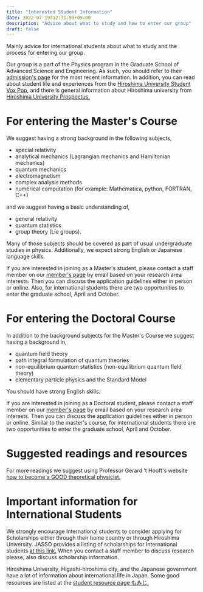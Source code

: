 ```yaml
---
title: "Interested Student Information"
date: 2022-07-19T12:31:59+09:00
description: "Advice about what to study and how to enter our group"
draft: false
---
```

<!--
NOTE:
Tilte is displayed as Topic title in Home page and Listing page.
Description is displayed as Short summary in Home page.
This area up to !--more-- is displayed as Summary in listing pages linked from sidebar items.
-->
Mainly advice for international students about what to study and the process for entering our group.
<!--more-->
Our group is a part of the Physics program in the Graduate School of Advanced Science and Engineering.
As such, you should refer to their [admission's page](https://www.hiroshima-u.ac.jp/en/adse/admission) for the most recent information.
In addition, you can read about student life and experiences from the [Hiroshima University Student Vox Pop](https://www.hiroshima-u.ac.jp/en/explore_hu/namanokoe), and there is general information about Hiroshima university from [Hiroshima University Prospectus.](https://www.hiroshima-u.ac.jp/en/koho_press/daigakuannai)

# For entering the Master's Course
We suggest having a strong background in the following subjects,
- special relativity
- analytical mechanics (Lagrangian mechanics and Hamiltonian mechanics)
- quantum mechanics
- electromagnetism
- complex analysis methods
- numerical computation (for example: Mathematica, python, FORTRAN, C++)

and we suggest having a basic understanding of,
- general relativity
- quantum statistics
- group theory (Lie groups).

Many of those subjects should be covered as part of usual undergraduate studies in physics.
Additionally, we expect strong English or Japanese language skills.

If you are interested in joining as a Master's student, please contact a staff member on our [member's page](members/) by email based on your research area interests.
Then you can discuss the application guidelines either in person or online.
Also, for international students there are two opportunities to enter the graduate school, April and October.

# For entering the Doctoral Course
In addition to the background subjects for the Master's Course we suggest having a background in,
- quantum field theory
- path integral formulation of quantum theories
- non-equilibrium quantum statistics (non-equilibrium quantum field theory)
- elementary particle physics and the Standard Model

You should have strong English skills.

If you are interested in joining as a Doctoral student, please contact a staff member on our [member's page](members/) by email based on your research area interests.
Then you can discuss the application guidelines either in person or online.
Similar to the master's course, for international students there are two opportunities to enter the graduate school, April and October.

# Suggested readings and resources

For more readings we suggest using Professor Gerard ’t Hooft's website [how to become a GOOD theoretical physicist.](https://webspace.science.uu.nl/~gadda001/goodtheorist/index.html)

# Important information for International Students
We strongly encourage International students to consider applying for Scholarships either through their home country or through Hiroshima University.
JASSO provides a listing of scholarships for International students [at this link.](https://www.studyinjapan.go.jp/en/planning/by-style/pamphlet/index.html)
When you contact a staff member to discuss research please, also discuss scholarship information.

Hiroshima University, Higashi-hiroshima city, and the Japanese government have a lot of information about international life in Japan.
Some good resources are listed at the [student resource page もみじ.](https://momiji.hiroshima-u.ac.jp/momiji-top/en/international/campus-life.html)
